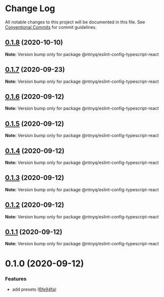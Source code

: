 # Change Log

All notable changes to this project will be documented in this file.
See [Conventional Commits](https://conventionalcommits.org) for commit guidelines.

## [0.1.8](https://github.com/ntnyq/configs/compare/@ntnyq/eslint-config-typescript-react@0.1.7...@ntnyq/eslint-config-typescript-react@0.1.8) (2020-10-10)

**Note:** Version bump only for package @ntnyq/eslint-config-typescript-react

## [0.1.7](https://github.com/ntnyq/configs/compare/@ntnyq/eslint-config-typescript-react@0.1.6...@ntnyq/eslint-config-typescript-react@0.1.7) (2020-09-23)

**Note:** Version bump only for package @ntnyq/eslint-config-typescript-react

## [0.1.6](https://github.com/ntnyq/configs/compare/@ntnyq/eslint-config-typescript-react@0.1.5...@ntnyq/eslint-config-typescript-react@0.1.6) (2020-09-12)

**Note:** Version bump only for package @ntnyq/eslint-config-typescript-react

## [0.1.5](https://github.com/ntnyq/configs/compare/@ntnyq/eslint-config-typescript-react@0.1.4...@ntnyq/eslint-config-typescript-react@0.1.5) (2020-09-12)

**Note:** Version bump only for package @ntnyq/eslint-config-typescript-react

## [0.1.4](https://github.com/ntnyq/configs/compare/@ntnyq/eslint-config-typescript-react@0.1.3...@ntnyq/eslint-config-typescript-react@0.1.4) (2020-09-12)

**Note:** Version bump only for package @ntnyq/eslint-config-typescript-react

## [0.1.3](https://github.com/ntnyq/configs/compare/@ntnyq/eslint-config-typescript-react@0.1.2...@ntnyq/eslint-config-typescript-react@0.1.3) (2020-09-12)

**Note:** Version bump only for package @ntnyq/eslint-config-typescript-react

## [0.1.2](https://github.com/ntnyq/configs/compare/@ntnyq/eslint-config-typescript-react@0.1.1...@ntnyq/eslint-config-typescript-react@0.1.2) (2020-09-12)

**Note:** Version bump only for package @ntnyq/eslint-config-typescript-react

## [0.1.1](https://github.com/ntnyq/configs/compare/@ntnyq/eslint-config-typescript-react@0.1.0...@ntnyq/eslint-config-typescript-react@0.1.1) (2020-09-12)

**Note:** Version bump only for package @ntnyq/eslint-config-typescript-react

# 0.1.0 (2020-09-12)

### Features

- add presets ([6fe94fa](https://github.com/ntnyq/configs/commit/6fe94fae4ed9d80b18833c9e5a3f51f710ebda43))
